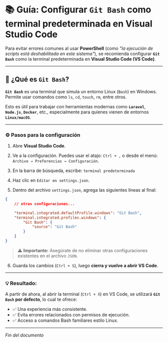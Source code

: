 # 📚 Guía: Configurar `Git Bash` como terminal predeterminada en Visual Studio Code

Para evitar errores comunes al usar **PowerShell** (como *"la ejecución de scripts está deshabilitada en este sistema"*), se recomienda configurar **`Git Bash`** como la terminal predeterminada en **Visual Studio Code (VS Code)**.

---

## 🧪 ¿Qué es `Git Bash`?

**`Git Bash`** es una terminal que simula un entorno Linux (`Bash`) en Windows. Permite usar comandos como `ls`, `cd`, `touch`, `rm`, entre otros.

Esto es útil para trabajar con herramientas modernas como **`Laravel`**, **`Node.js`**, **`Docker`**, etc., especialmente para quienes vienen de entornos **`Linux/macOS`**.

---

### ⚙️ Pasos para la configuración

1. Abre **Visual Studio Code**.

2. Ve a la configuración. Puedes usar el atajo: `Ctrl + ,` o desde el menú: `Archivo → Preferencias → Configuración`.

3. En la barra de búsqueda, escribe: `terminal predeterminada`

4. Haz clic en `Editar en settings.json`.

5. Dentro del archivo `settings.json`, agrega las siguientes líneas al final:

```json
{
    // otras configuraciones...

    "terminal.integrated.defaultProfile.windows": "Git Bash",
    "terminal.integrated.profiles.windows": {
        "Git Bash": {
            "source": "Git Bash"
        }
    }
}
```

> ⚠ **Importante:** Asegúrate de no eliminar otras configuraciones existentes en el archivo `JSON`.

6. Guarda los cambios (`Ctrl + S`), luego **cierra y vuelve a abrir VS Code**.

---

### 💡 Resultado:

A partir de ahora, al abrir la terminal (`Ctrl + ñ`) en VS Code, se utilizará **`Git Bash` por defecto**, lo cual te ofrece:

- ✅ Una experiencia más consistente.
- ✅ Evita errores relacionados con permisos de ejecución.
- ✅ Acceso a comandos Bash familiares estilo Linux.

---

*Fin del documento*
